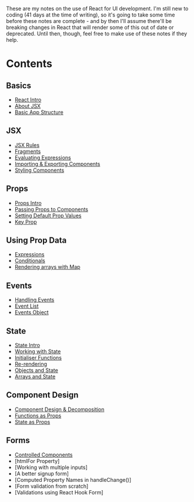 These are my notes on the use of React for UI development. I'm still new to coding (41 days at the time of writing), so it's going to take some time before these notes are complete - and by then I'll assume there'll be breaking changes in React that will render some of this out of date or deprecated. Until then, though, feel free to make use of these notes if they help.

# Contents

## Basics

- [React Intro](./basics.md#intro-to-react)
- [About JSX](./basics.md#intro-to-jsx)
- [Basic App Structure](./basics.md#basic-react-structure)

## JSX

- [JSX Rules](./jsx-in-detail.md#jsx-rules)
- [Fragments](./jsx-in-detail.md#fragments)
- [Evaluating Expressions](./jsx-in-detail.md#evaluating-js-expressions-in-jsx)
- [Importing & Exporting Components](./jsx-in-detail.md#importing-and-exporting-components)
- [Styling Components](./jsx-in-detail.md#styling-components)

## Props

- [Props Intro](./props.md#props-intro)
- [Passing Props to Components](./props.md#passing-props-to-components)
- [Setting Default Prop Values](./props.md#setting-a-default-value-for-a-prop)
- [Key Prop](./props.md#the-key-prop)

## Using Prop Data

- [Expressions](./using-prop-data.md#expressions)
- [Conditionals](./using-prop-data.md#conditionals)
- [Rendering arrays with Map](./using-prop-data.md#render-arrays)

## Events

- [Handling Events](./events.md#handling-events)
- [Event List](./events.md#more-events)
- [Events Object](./events.md#events-object)

## State

- [State Intro](./state.md#intro-to-usestate)
- [Working with State](./state.md#using-usestate)
- [Initialiser Functions](./state.md#state-initialiser-functions)
- [Re-rendering](./state.md#when-does-react-re-render)
- [Objects and State](./state.md#react-and-objecs-with-state)
- [Arrays and State](./state.md#react-and-arrays-with-state)

## Component Design

- [Component Design & Decomposition](./component-design.md#component-design)
- [Functions as Props](./component-design.md#passing-functions-as-props)
- [State as Props](./component-design.md#state-as-props)

## Forms

- [Controlled Components](./forms.md#controlled-components)
- [htmlFor Property]
- [Working with multiple inputs]
- [A better signup form]
- [Computed Property Names in handleChange()]
- [Form validation from scratch]
- [Validations using React Hook Form]
